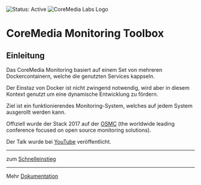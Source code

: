 ![Status: Active](https://documentation.coremedia.com/badges/badge_status_active.png "Status: Active")
![CoreMedia Labs Logo](https://documentation.coremedia.com/badges/banner_coremedia_labs_wide.png "CoreMedia Labs Logo Title Text")


# CoreMedia Monitoring Toolbox

## Einleitung

Das CoreMedia Monitoring basiert auf einem Set von mehreren Dockercontainern, welche die genutzten Services kappseln.

Der Einstaz von Docker ist nicht zwingend notwendig, wird aber in diesem Kontext genutzt um eine dynamische Entwicklung zu fördern.

Ziel ist ein funktionierendes Monitoring-System, welches auf jedem System ausgerollt werden kann.



Offiziell wurde der Stack 2017 auf der [OSMC](https://osmc.de/archive-2017/) (the worldwide leading conference focused on open source monitoring solutions).

Der Talk wurde bei [YouTube](https://www.youtube.com/watch?v=FIzXuLlynQE) veröffentlicht.


----

zum [Schnelleinstieg](doc/de/schnelleinstieg.md)

----

Mehr [Dokumentation](doc/index-de.md)
